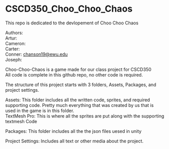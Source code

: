# CSCD350_Choo_Choo_Chaos    <br>
This repo is dedicated to the devlopement of Choo Choo Chaos     <br>

Authors:    <br>
  Artur:    <br>
  Cameron:    
  Carter:     
  Conner: chanson19@ewu.edu     
  Joseph:    

Choo-Choo-Chaos is a game made for our class project for CSCD350    
All code is complete in this github repo, no other code is required.    

The structure of this project starts with 3 folders, Assets, Packages, and project settings.    

  Assets:  This folder includes all the written code, sprites, and required supporting code.  Pretty much everything that was created by us that is used in the game is in this folder.    
   TextMesh Pro: This is where all the sprites are put along with the supporting textmesh Code    
 
  Packages: This folder includes all the the json files uesed in unity     

  Project Settings: Includes all text or other media about the project.     
